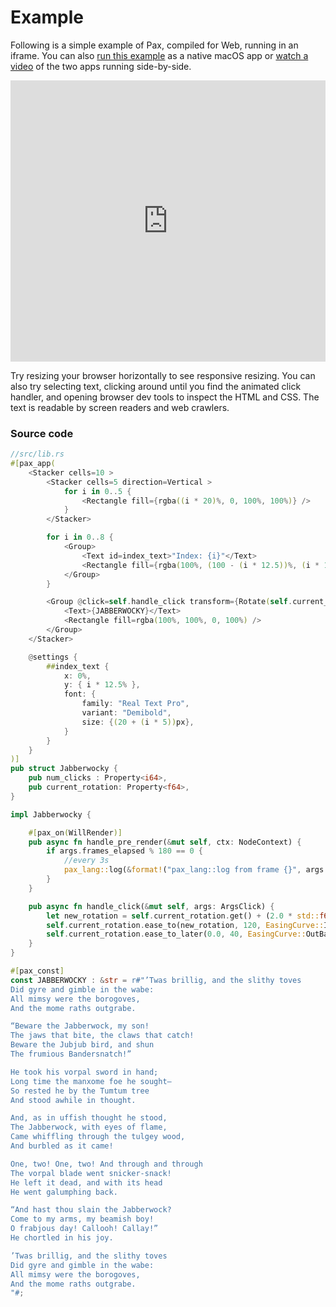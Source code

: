 # Example

Following is a simple example of Pax, compiled for Web, running in an iframe.  You can also [run this example](./start-creating-a-project.md) as a native macOS app or [watch a video](https://www.youtube.com/watch?v=xrN5nd9hjDw&t=2s) of the two apps running side-by-side.

<!-- TODO:  You can find more examples [in the GitHub repository.](https://www.github.com/pax-lang/examples/) -->

<iframe style="width: calc(100%); height: 450px; border: none;" src="https://static.pax.dev/jabberwocky/" ></iframe>

Try resizing your browser horizontally to see responsive resizing.  You can also try selecting text, clicking around until you find the animated click handler, and opening browser dev tools to inspect the HTML and CSS.  The text is readable by screen readers and web crawlers.

### Source code

```rust
//src/lib.rs
#[pax_app(
    <Stacker cells=10 >
        <Stacker cells=5 direction=Vertical >
            for i in 0..5 {
                <Rectangle fill={rgba((i * 20)%, 0, 100%, 100%)} />
            }
        </Stacker>

        for i in 0..8 {
            <Group>
                <Text id=index_text>"Index: {i}"</Text>
                <Rectangle fill={rgba(100%, (100 - (i * 12.5))%, (i * 12.5)%, 100%)} />
            </Group>
        }

        <Group @click=self.handle_click transform={Rotate(self.current_rotation)}>
            <Text>{JABBERWOCKY}</Text>
            <Rectangle fill=rgba(100%, 100%, 0, 100%) />
        </Group>
    </Stacker>

    @settings {
        ##index_text {
            x: 0%,
            y: { i * 12.5% },
            font: {
                family: "Real Text Pro",
                variant: "Demibold",
                size: {(20 + (i * 5))px},
            }
        }
    }
)]
pub struct Jabberwocky {
    pub num_clicks : Property<i64>,
    pub current_rotation: Property<f64>,
}

impl Jabberwocky {

    #[pax_on(WillRender)]
    pub async fn handle_pre_render(&mut self, ctx: NodeContext) {
        if args.frames_elapsed % 180 == 0 {
            //every 3s
            pax_lang::log(&format!("pax_lang::log from frame {}", args.frames_elapsed));
        }
    }

    pub async fn handle_click(&mut self, args: ArgsClick) {
        let new_rotation = self.current_rotation.get() + (2.0 * std::f64::consts::PI);
        self.current_rotation.ease_to(new_rotation, 120, EasingCurve::InOutBack );
        self.current_rotation.ease_to_later(0.0, 40, EasingCurve::OutBack );
    }
}

#[pax_const]
const JABBERWOCKY : &str = r#"’Twas brillig, and the slithy toves
Did gyre and gimble in the wabe:
All mimsy were the borogoves,
And the mome raths outgrabe.

“Beware the Jabberwock, my son!
The jaws that bite, the claws that catch!
Beware the Jubjub bird, and shun
The frumious Bandersnatch!”

He took his vorpal sword in hand;
Long time the manxome foe he sought—
So rested he by the Tumtum tree
And stood awhile in thought.

And, as in uffish thought he stood,
The Jabberwock, with eyes of flame,
Came whiffling through the tulgey wood,
And burbled as it came!

One, two! One, two! And through and through
The vorpal blade went snicker-snack!
He left it dead, and with its head
He went galumphing back.

“And hast thou slain the Jabberwock?
Come to my arms, my beamish boy!
O frabjous day! Callooh! Callay!”
He chortled in his joy.

’Twas brillig, and the slithy toves
Did gyre and gimble in the wabe:
All mimsy were the borogoves,
And the mome raths outgrabe.
"#;
```




<!-- Scrap: old examples:

### Clickable Square

```rust
use pax_lang::api::{Property, ClickArgs};

#pax[(
    <Rectangle id=square @click=self.handle_click />

    @settings {
        #square {
            width: 200px
            height: 200px
            transform: {Align(50%, 50%) * Anchor(50%, 50%) * Rotate(current_rotation)}
        }
    }
)]
pub struct ClickableSquare {
    current_rotation : Property<f64>
}

impl ClickableSquare {
  pub fn handle_click(&mut self, args: ArgsClick) {
    let old_current_rotation = self.current_rotation.get();

    //instead of an `ease_to` animation, could set value immediately with `self.theta.set(...)`
    self.current_rotation.ease_to(
      old_current_rotation + f64::PI() * 3.0, //new value
      240,                         //duration of transition, frames
      EasingCurve::OutBack,        //curve to use for interpolation 
    );
  }
}
```

### UI Forms
(speculative API)
```rust
//!! NOTE: UI form controls are not yet built; this API is speculative !!
use pax_std::forms::{TextBox, Button, ButtonPushArgs, CheckBox};
use pax_std::layouts::{Stacker, StackerDirection};
use pax_std::primitives::{Text};

use internal_http_submit; //imagined for brevity

#[pax(
    <Stacker direction=Vertical cells=4 >
    
        <Stacker direction=Horizontal cells=2>
            <Text>"First Name:"</Text>
            <TextBox bind=first_name />
        </Stacker>
    
        <Stacker direction=Horizontal cells=2>
            <Text>"Last Name:"</Text>
            <TextBox bind=last_name />
        </Stacker>
    
        <Stacker direction=Horizontal cells=2>
            <Text>"Age:"</Text>
            <TextBox bind=age format=numeric />
        </Stacker>
    
        <Button @push=self.handle_submit>"Submit"</Button>
    
    </Stacker>
)]
pub struct HelloForms {
    first_name: Property<String>,
    last_name: Property<String>,
    age: Property<i32>,
}

impl HelloForms {
    pub async fn handle_submit(&mut async_self: Channel<Self>, args: ButtonPushArgs) {
        internal_http_submit(
          async_self.first_name.get(),
          async_self.last_name.get(),
          async_self.age.get()
        ).await;
    }
}

```

More desired examples:
  - Modularity: creating, importing, and reusing a component — perhaps across crates
  - 





## Appendix D: Tic-tac-toe example

```
//Tic-tac-toe example
<Stacker direction=Horizontal cell_count=3 >
  for i in 0..3 {
    <Stacker direction=Vertical cell_count=3 >
      for j in 0..3 {
        <Group on_clap=handle_clap with (i, j)>
          if self.cells[i][j] == Cell::Empty {
            <image src="blank.png">
          }else if self.cells[i][j] == Cell:X {
            <Image src="x.png" />
          }else if self.cells[i][j] == Cell::O {
            <Image src="o.png" />
          }
        </Group>
      }
    </Stacker>
  }
</Stacker>
```




-->